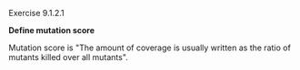 Exercise 9.1.2.1

**Define mutation score**

Mutation score is "The amount of coverage is usually written as the ratio of mutants killed over all mutants".

